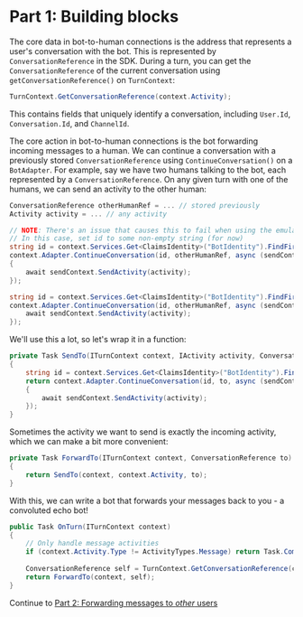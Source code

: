 # Part 1: Building blocks

The core data in bot-to-human connections is the address that represents a user's conversation with the bot. This is represented by `ConversationReference` in the SDK. During a turn, you can get the `ConversationReference` of the current conversation using `getConversationReference()` on `TurnContext`:

```csharp
TurnContext.GetConversationReference(context.Activity);
```

This contains fields that uniquely identify a conversation, including `User.Id`, `Conversation.Id`, and `ChannelId`.

The core action in bot-to-human connections is the bot forwarding incoming messages to a human. We can continue a conversation with a previously stored `ConversationReference` using `ContinueConversation()` on a `BotAdapter`. For example, say we have two humans talking to the bot, each represented by a `ConversationReference`. On any given turn with one of the humans, we can send an activity to the other human:

```csharp
ConversationReference otherHumanRef = ... // stored previously
Activity activity = ... // any activity

// NOTE: There's an issue that causes this to fail when using the emulator without registering the bot
// In this case, set id to some non-empty string (for now)
string id = context.Services.Get<ClaimsIdentity>("BotIdentity").FindFirst(AuthenticationConstants.AudienceClaim).Value;
context.Adapter.ContinueConversation(id, otherHumanRef, async (sendContext) =>
{
    await sendContext.SendActivity(activity);
});

string id = context.Services.Get<ClaimsIdentity>("BotIdentity").FindFirst(AuthenticationConstants.AudienceClaim).Value;
context.Adapter.ContinueConversation(id, otherHumanRef, async (sendContext) => {
    await sendContext.SendActivity(activity);
});
```

We'll use this a lot, so let's wrap it in a function:

```csharp
private Task SendTo(ITurnContext context, IActivity activity, ConversationReference to)
{
    string id = context.Services.Get<ClaimsIdentity>("BotIdentity").FindFirst(AuthenticationConstants.AudienceClaim).Value;
    return context.Adapter.ContinueConversation(id, to, async (sendContext) =>
    {
        await sendContext.SendActivity(activity);
    });
}
```

Sometimes the activity we want to send is exactly the incoming activity, which we can make a bit more convenient:

```csharp
private Task ForwardTo(ITurnContext context, ConversationReference to)
{
    return SendTo(context, context.Activity, to);
}
```

With this, we can write a bot that forwards your messages back to you - a convoluted echo bot!

```csharp
public Task OnTurn(ITurnContext context)
{
    // Only handle message activities
    if (context.Activity.Type != ActivityTypes.Message) return Task.CompletedTask;
    
    ConversationReference self = TurnContext.GetConversationReference(context.Activity);
    return ForwardTo(context, self);
}
```

Continue to [Part 2: Forwarding messages to *other* users](../2-two-users/)